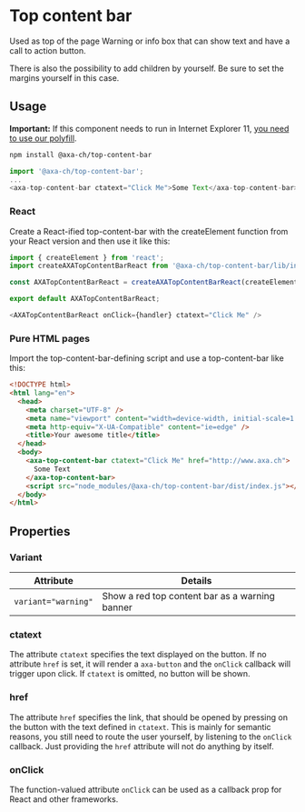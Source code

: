 # Top content bar

Used as top of the page Warning or info box that can show text and have a call to action button.

There is also the possibility to add children by yourself. Be sure to set the margins yourself in this case.

## Usage

**Important:** If this component needs to run in Internet Explorer 11, [you need to use our polyfill](https://github.com/axa-ch/patterns-library/tree/develop/src/components/05-utils/polyfill).

```bash
npm install @axa-ch/top-content-bar
```

```js
import '@axa-ch/top-content-bar';
...
<axa-top-content-bar ctatext="Click Me">Some Text</axa-top-content-bar>
```

### React

Create a React-ified top-content-bar with the createElement function from your React version and then use it like this:

```js
import { createElement } from 'react';
import createAXATopContentBarReact from '@axa-ch/top-content-bar/lib/index.react';

const AXATopContentBarReact = createAXATopContentBarReact(createElement);

export default AXATopContentBarReact;
```

```js
<AXATopContentBarReact onClick={handler} ctatext="Click Me" />
```

### Pure HTML pages

Import the top-content-bar-defining script and use a top-content-bar like this:

```html
<!DOCTYPE html>
<html lang="en">
  <head>
    <meta charset="UTF-8" />
    <meta name="viewport" content="width=device-width, initial-scale=1.0" />
    <meta http-equiv="X-UA-Compatible" content="ie=edge" />
    <title>Your awesome title</title>
  </head>
  <body>
    <axa-top-content-bar ctatext="Click Me" href="http://www.axa.ch">
      Some Text
    </axa-top-content-bar>
    <script src="node_modules/@axa-ch/top-content-bar/dist/index.js"></script>
  </body>
</html>
```

## Properties

### Variant

| Attribute           | Details                                        |
| ------------------- | ---------------------------------------------- |
| `variant="warning"` | Show a red top content bar as a warning banner |

### ctatext

The attribute `ctatext` specifies the text displayed on the button.
If no attribute `href` is set, it will render a `axa-button` and the `onClick` callback will trigger upon click. If `ctatext` is omitted, no button will be shown.

### href

The attribute `href` specifies the link, that should be opened by pressing on the button with the text defined in `ctatext`. This is mainly for semantic reasons, you still need to route the user yourself, by listening to the `onClick` callback. Just providing the `href` attribute will not do anything by itself.

### onClick

The function-valued attribute `onClick` can be used as a callback prop for React and other frameworks.
